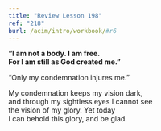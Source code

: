 ```yaml
---
title: "Review Lesson 198"
ref: "218"
burl: /acim/intro/workbook/#r6
---
```


<div markdown="1" class="center">

**“I am not a body. I am free.<br/>
For I am still as God created me.”**
</div>

“Only my condemnation injures me.”

<div markdown="1" class="review center">

My condemnation keeps my vision dark,<br/>
and through my sightless eyes I cannot see<br/>
the vision of my glory. Yet today<br/>
I can behold this glory, and be glad.
</div>

